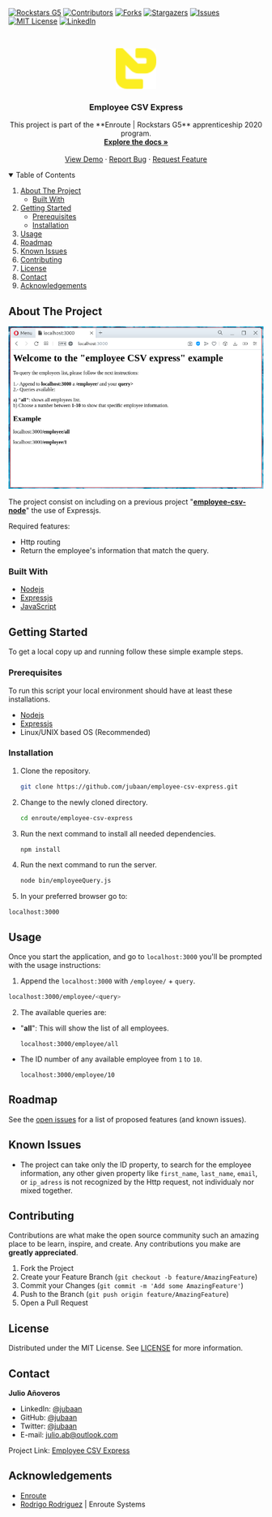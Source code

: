 [![Rockstars G5][rockstars-shield]][rockstars-url]
[![Contributors][contributors-shield]][contributors-url]
[![Forks][forks-shield]][forks-url]
[![Stargazers][stars-shield]][stars-url]
[![Issues][issues-shield]][issues-url]
[![MIT License][license-shield]][license-url]
[![LinkedIn][linkedin-shield]][linkedin-url]

<br />
<p align="center">
  <a href="https://github.com/jubaan/employee-csv-express">
    <img src="./images/enroute.png" alt="Logo" width="80" height="80">
  </a>

  <h3 align="center">Employee CSV Express</h3>

  <p align="center">
    This project is part of the **Enroute | Rockstars G5** apprenticeship 2020 program.
    <br />
    <a href="https://github.com/jubaan/employee-csv-express"><strong>Explore the docs »</strong></a>
    <br />
    <br />
    <a href="https://repl.it/@jubaan/employee-csv-express">View Demo</a>
    ·
    <a href="https://github.com/jubaan/employee-csv-express/issues">Report Bug</a>
    ·
    <a href="https://github.com/jubaan/employee-csv-express/issues">Request Feature</a>
  </p>
</p>

<!-- TABLE OF CONTENTS -->
<details open="open">
  <summary>Table of Contents</summary>
  <ol>
    <li>
      <a href="#about-the-project">About The Project</a>
      <ul>
        <li><a href="#built-with">Built With</a></li>
      </ul>
    </li>
    <li>
      <a href="#getting-started">Getting Started</a>
      <ul>
        <li><a href="#prerequisites">Prerequisites</a></li>
        <li><a href="#installation">Installation</a></li>
      </ul>
    </li>
    <li><a href="#usage">Usage</a></li>
    <li><a href="#roadmap">Roadmap</a></li>
    <li><a href="#known-issues">Known Issues</a></li>
    <li><a href="#contributing">Contributing</a></li>
    <li><a href="#license">License</a></li>
    <li><a href="#contact">Contact</a></li>
    <li><a href="#acknowledgements">Acknowledgements</a></li>
  </ol>
</details>

<!-- ABOUT THE PROJECT -->
## About The Project

[![Product Name Screen Shot][product-screenshot]](https://repl.it/@jubaan/employee-csv-express)

The project consist on including on a previous project "**[employee-csv-node](https://www.github.com/jubaan/employee-cvs-node)**"
  the use of Expressjs.

Required features:
- Http routing
- Return the employee's information that match the query.

### Built With

* [Nodejs](https://nodejs.dev)
* [Expressjs](https://expressjs.com)
* [JavaScript](https://www.javascript.com)

<!-- GETTING STARTED -->
## Getting Started

To get a local copy up and running follow these simple example steps.

### Prerequisites

To run this script your local environment should have at least these
installations.
* [Nodejs](https://nodejs.dev)
* [Expressjs](https://expressjs.com)
* Linux/UNIX based OS (Recommended)

### Installation

1. Clone the repository.
   ```sh
   git clone https://github.com/jubaan/employee-csv-express.git
   ```
2. Change to the newly cloned directory.
   ```sh
   cd enroute/employee-csv-express
   ```
3. Run the next command to install all needed dependencies.
   ```sh
   npm install
   ```
4. Run the next command to run the server.
   ```sh
   node bin/employeeQuery.js
   ```
5. In your preferred browser go to:
  ```
  localhost:3000
  ```

<!-- USAGE EXAMPLES -->
## Usage

Once you start the application, and go to `localhost:3000` you'll be prompted with the usage instructions:

1. Append the `localhost:3000` with `/employee/` + `query`.
  ```sh
  localhost:3000/employee/<query>
  ```
2. The available queries are:
  - "**all**": This will show the list of all employees.
    ```
    localhost:3000/employee/all
    ```
  - The ID number of any available employee from `1` to `10`.
    ```
    localhost:3000/employee/10
    ```

<!-- ROADMAP -->
## Roadmap

See the [open issues](https://github.com/jubaan/employee-csv-express/issues) for a list of proposed features (and known issues).

<!-- KNOWN ISSUES -->
## Known Issues

- The project can take only the ID property, to search for the employee
    information, any other given property like `first_name`, `last_name`,
    `email`, or `ip_adress` is not recognized by the Http request, not
    individualy nor mixed together.

<!-- CONTRIBUTING -->
## Contributing

Contributions are what make the open source community such an amazing place to 
be learn, inspire, and create. Any contributions you make are 
**greatly appreciated**.

1. Fork the Project
2. Create your Feature Branch (`git checkout -b feature/AmazingFeature`)
3. Commit your Changes (`git commit -m 'Add some AmazingFeature'`)
4. Push to the Branch (`git push origin feature/AmazingFeature`)
5. Open a Pull Request

<!-- LICENSE -->
## License

Distributed under the MIT License. See [LICENSE](https://github.com/jubaan/employee-csv-express/blob/employee-csv-express/MIT_LICENSE.md) for more information.

<!-- CONTACT -->
## Contact

**Julio Añoveros** 

- LinkedIn: [@jubaan](https://www.linkedin.com/in/jubaan)
- GitHub:   [@jubaan](https://www.github.com/jubaan)
- Twitter:   [@jubaan](https://www.twitter.com/AnoverosJulio)
- E-mail:   julio.ab@outlook.com

Project Link: [Employee CSV Express](https://github.com/jubaan/epmloyee-csv-express)

<!-- ACKNOWLEDGEMENTS -->
## Acknowledgements
* [Enroute](https://www.enroutesystems.com)
* [Rodrigo Rodriguez](https://www.github.com/roier-rodriguez) | Enroute Systems

<!-- MARKDOWN LINKS & IMAGES -->
<!-- https://www.markdownguide.org/basic-syntax/#reference-style-links -->
[rockstars-shield]: https://img.shields.io/badge/Rockstar%20G5-Enroute-yellow?style=for-the-badge
[rockstars-url]: https://www.enroutesystems.com
[contributors-shield]: https://img.shields.io/github/contributors/jubaan/employee-csv-express.svg?style=for-the-badge
[contributors-url]: https://github.com/jubaan/employee-csv-express/graphs/contributors
[forks-shield]: https://img.shields.io/github/forks/jubaan/employee-csv-express.svg?style=for-the-badge
[forks-url]: https://github.com/jubaan/employee-csv-express/network/members
[stars-shield]: https://img.shields.io/github/stars/jubaan/employee-csv-express.svg?style=for-the-badge
[stars-url]: https://github.com/jubaan/employee-csv-express/stargazers
[issues-shield]: https://img.shields.io/github/issues/jubaan/employee-csv-express.svg?style=for-the-badge
[issues-url]: https://github.com/jubaan/employee-csv-express/issues
[license-shield]: https://img.shields.io/github/license/jubaan/employee-csv-express.svg-MIT?style=for-the-badge
[license-url]: https://github.com/jubaan/employee-csv-express/blob/main/LICENSE.md
[linkedin-shield]: https://img.shields.io/badge/-LinkedIn-black.svg?style=for-the-badge&logo=linkedin&colorB=555
[linkedin-url]: https://linkedin.com/in/jubaan
[product-screenshot]: ./images/screenshot.png
